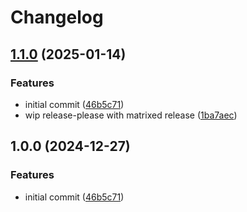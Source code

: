 # Changelog

## [1.1.0](https://github.com/JFenstermacher/testing-releaseplease/compare/two-v1.0.0...two-v1.1.0) (2025-01-14)


### Features

* initial commit ([46b5c71](https://github.com/JFenstermacher/testing-releaseplease/commit/46b5c71ce1ae79d897503b9f3270ff0b28ab4cfa))
* wip release-please with matrixed release ([1ba7aec](https://github.com/JFenstermacher/testing-releaseplease/commit/1ba7aecc1d148dca85afdd7eded228850d538d65))

## 1.0.0 (2024-12-27)


### Features

* initial commit ([46b5c71](https://github.com/dailypay/WILL-DELETE-testing-releasepleas-outputs/commit/46b5c71ce1ae79d897503b9f3270ff0b28ab4cfa))

